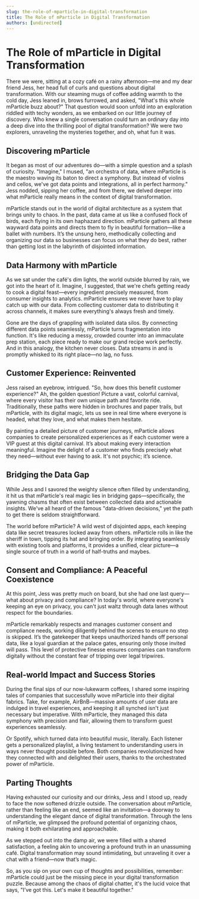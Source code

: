 ```yaml
---
slug: the-role-of-mparticle-in-digital-transformation
title: The Role of mParticle in Digital Transformation
authors: [undirected]
---
```



# The Role of mParticle in Digital Transformation

There we were, sitting at a cozy café on a rainy afternoon—me and my dear friend Jess, her head full of curls and questions about digital transformation. With our steaming mugs of coffee adding warmth to the cold day, Jess leaned in, brows furrowed, and asked, "What's this whole mParticle buzz about?" That question would soon unfold into an exploration riddled with techy wonders, as we embarked on our little journey of discovery. Who knew a single conversation could turn an ordinary day into a deep dive into the thrilling pool of digital transformation? We were two explorers, unraveling the mysteries together, and oh, what fun it was.

## Discovering mParticle

It began as most of our adventures do—with a simple question and a splash of curiosity. "Imagine," I mused, "an orchestra of data, where mParticle is the maestro waving its baton to direct a symphony. But instead of violins and cellos, we've got data points and integrations, all in perfect harmony." Jess nodded, sipping her coffee, and from there, we delved deeper into what mParticle really means in the context of digital transformation.

mParticle stands out in the world of digital architecture as a system that brings unity to chaos. In the past, data came at us like a confused flock of birds, each flying in its own haphazard direction. mParticle gathers all these wayward data points and directs them to fly in beautiful formation—like a ballet with numbers. It’s the unsung hero, methodically collecting and organizing our data so businesses can focus on what they do best, rather than getting lost in the labyrinth of disjointed information.

## Data Harmony with mParticle

As we sat under the café's dim lights, the world outside blurred by rain, we got into the heart of it. Imagine, I suggested, that we're chefs getting ready to cook a digital feast—every ingredient precisely measured, from consumer insights to analytics. mParticle ensures we never have to play catch up with our data. From collecting customer data to distributing it across channels, it makes sure everything's always fresh and timely.

Gone are the days of grappling with isolated data silos. By connecting different data points seamlessly, mParticle turns fragmentation into function. It's like reducing a messy, crowded counter into an immaculate prep station, each piece ready to make our grand recipe work perfectly. And in this analogy, the kitchen never closes. Data streams in and is promptly whisked to its right place—no lag, no fuss.

## Customer Experience: Reinvented

Jess raised an eyebrow, intrigued. "So, how does this benefit customer experience?" Ah, the golden question! Picture a vast, colorful carnival, where every visitor has their own unique path and favorite ride. Traditionally, these paths were hidden in brochures and paper trails, but mParticle, with its digital magic, lets us see in real time where everyone is headed, what they love, and what makes them hesitate.

By painting a detailed picture of customer journeys, mParticle allows companies to create personalized experiences as if each customer were a VIP guest at this digital carnival. It’s about making every interaction meaningful. Imagine the delight of a customer who finds precisely what they need—without ever having to ask. It's not psychic; it’s science.

## Bridging the Data Gap

While Jess and I savored the weighty silence often filled by understanding, it hit us that mParticle's real magic lies in bridging gaps—specifically, the yawning chasms that often exist between collected data and actionable insights. We've all heard of the famous "data-driven decisions," yet the path to get there is seldom straightforward. 

The world before mParticle? A wild west of disjointed apps, each keeping data like secret treasures locked away from others. mParticle rolls in like the sheriff in town, tipping its hat and bringing order. By integrating seamlessly with existing tools and platforms, it provides a unified, clear picture—a single source of truth in a world of half-truths and maybes.

## Consent and Compliance: A Peaceful Coexistence

At this point, Jess was pretty much on board, but she had one last query—what about privacy and compliance? In today's world, where everyone's keeping an eye on privacy, you can't just waltz through data lanes without respect for the boundaries. 

mParticle remarkably respects and manages customer consent and compliance needs, working diligently behind the scenes to ensure no step is skipped. It’s the gatekeeper that keeps unauthorized hands off personal data, like a loyal guardian at the palace gates, ensuring only those invited will pass. This level of protective finesse ensures companies can transform digitally without the constant fear of tripping over legal tripwires.

## Real-world Impact and Success Stories

During the final sips of our now-lukewarm coffees, I shared some inspiring tales of companies that successfully wove mParticle into their digital fabrics. Take, for example, AirBnB—massive amounts of user data are indulged in travel experiences, and keeping it all synched isn't just necessary but imperative. With mParticle, they managed this data symphony with precision and flair, allowing them to transform guest experiences seamlessly.

Or Spotify, which turned data into beautiful music, literally. Each listener gets a personalized playlist, a living testament to understanding users in ways never thought possible before. Both companies revolutionized how they connected with and delighted their users, thanks to the orchestrated power of mParticle.

## Parting Thoughts

Having exhausted our curiosity and our drinks, Jess and I stood up, ready to face the now softened drizzle outside. The conversation about mParticle, rather than feeling like an end, seemed like an invitation—a doorway to understanding the elegant dance of digital transformation. Through the lens of mParticle, we glimpsed the profound potential of organizing chaos, making it both exhilarating and approachable.

As we stepped out into the damp air, we were filled with a shared satisfaction, a feeling akin to uncovering a profound truth in an unassuming café. Digital transformation may sound intimidating, but unraveling it over a chat with a friend—now that’s magic.

So, as you sip on your own cup of thoughts and possibilities, remember: mParticle could just be the missing piece in your digital transformation puzzle. Because among the chaos of digital chatter, it's the lucid voice that says, "I’ve got this. Let's make it beautiful together."